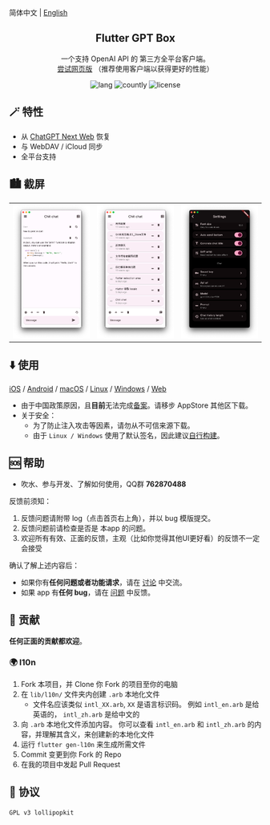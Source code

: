 简体中文 | [English](README.md)

<h2 align="center">Flutter GPT Box</h2>

<p align="center">
一个支持 OpenAI API 的 第三方全平台客户端。
<br>
<a href="https://gpt.lolli.tech/">尝试网页版</a> （推荐使用客户端以获得更好的性能）
</p>

<!-- Badges-->
<p align="center">
  <img alt="lang" src="https://img.shields.io/badge/lang-dart-pink">
  <img alt="countly" src="https://img.shields.io/badge/analysis-countly-pink">
  <img alt="license" src="https://img.shields.io/badge/license-GPLv3-pink">
</p>


## 🪄 特性
- 从 [ChatGPT Next Web](https://github.com/ChatGPTNextWeb/ChatGPT-Next-Web) 恢复
- 与 WebDAV / iCloud 同步
- 全平台支持


## 🏙️ 截屏
<table>
  <tr>
    <td>
	    <img width="277px" src="media/main.png">
    </td>
    <td>
	    <img width="277px" src="media/history.png">
    </td>
    <td>
	    <img width="277px" src="media/settings.png">
    </td>
  </tr>
</table>


## ⬇️ 使用
[iOS](https://apps.apple.com/app/id6476033062) / [Android](https://res.lolli.tech/gpt/latest.apk) / [macOS](https://apps.apple.com/app/id6476033062) / [Linux](https://res.lolli.tech/gpt/latest.AppImage) / [Windows](https://res.lolli.tech/gpt/latest.win.zip) / [Web](https://gpt.lolli.tech/)

- 由于中国政策原因，且**目前**无法完成[备案](https://github.com/lollipopkit/flutter_server_box/discussions/180)。请移步 AppStore 其他区下载。
- 关于安全：
  - 为了防止注入攻击等因素，请勿从不可信来源下载。
  - 由于 `Linux / Windows` 使用了默认签名，因此建议[自行构建](https://github.com/lollipopkit/flutter_server_box/wiki/%E4%B8%BB%E9%A1%B5#%E8%87%AA%E7%BC%96%E8%AF%91)。


## 🆘 帮助

- 吹水、参与开发、了解如何使用，QQ群 **762870488**

反馈前须知：
1. 反馈问题请附带 log（点击首页右上角），并以 bug 模版提交。
2. 反馈问题前请检查是否是 本app 的问题。
3. 欢迎所有有效、正面的反馈，主观（比如你觉得其他UI更好看）的反馈不一定会接受

确认了解上述内容后：
- 如果你有**任何问题或者功能请求**，请在 [讨论](https://github.com/lollipopkit/flutter_gpt_box/discussions/new/choose) 中交流。
- 如果 app 有**任何 bug**，请在 [问题](https://github.com/lollipopkit/flutter_gpt_box/issues/new) 中反馈。


## 🧱 贡献
**任何正面的贡献都欢迎**。

### 🌍 l10n
1. Fork 本项目，并 Clone 你 Fork 的项目至你的电脑
2. 在 `lib/l10n/` 文件夹内创建 `.arb` 本地化文件
   - 文件名应该类似 `intl_XX.arb`,  `XX` 是语言标识码。 例如 `intl_en.arb` 是给英语的， `intl_zh.arb` 是给中文的
3. 向 `.arb` 本地化文件添加内容。 你可以查看 `intl_en.arb` 和 `intl_zh.arb` 的内容，并理解其含义，来创建新的本地化文件
4. 运行 `flutter gen-l10n` 来生成所需文件
5. Commit 变更到你 Fork 的 Repo
6. 在我的项目中发起 Pull Request


## 📝 协议
`GPL v3 lollipopkit`

